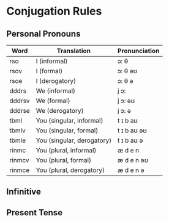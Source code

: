 # Conjugation Rules

## Personal Pronouns
Word|Translation|Pronunciation
---|---|---
rso|I (informal)|ɔ: θ 
rsov|I (formal)|ɔ: θ əʊ
rsoe|I (derogatory)|ɔ: θ ə
dddrs|We (informal)|j ɔ:
dddrsv|We (formal)|j ɔ: əʊ
dddrse|We (derogatory)|j ɔ: ə
tbml|You (singular, informal)|t ɪ b aʊ 
tbmlv|You (singular, formal)|t ɪ b aʊ əʊ
tbmle|You (singular, derogatory)|t ɪ b aʊ ə
rinmc|You (plural, informal)|æ d e n
rinmcv|You (plural, formal)|æ d e n əʊ
rinmce|You (plural, derogatory)|æ d e n ə

## Infinitive

## Present Tense

